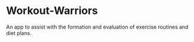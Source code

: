 # Workout-Warriors
An app to assist with the formation and evaluation of exercise routines and diet plans.
